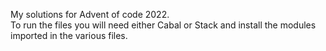 My solutions for Advent of code 2022. <br>
To run the files you will need either Cabal or Stack and install the modules imported in the various files.
